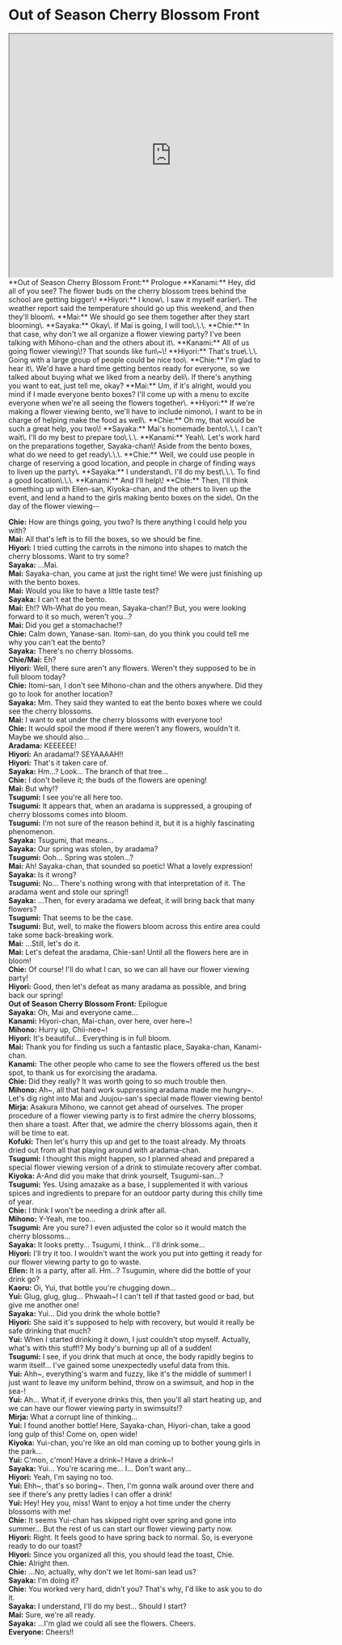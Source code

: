 
Out of Season Cherry Blossom Front
==================================
<div class="videoWrapper"><iframe width="640" height="480" loading="lazy" src="https://www.youtube.com/embed/mq7ugG3Z_Xw"></iframe></div>  
**Out of Season Cherry Blossom Front:** Prologue  
**Kanami:** Hey, did all of you see? The flower buds on the cherry blossom trees behind the school are getting bigger\!  
**Hiyori:** I know\. I saw it myself earlier\. The weather report said the temperature should go up this weekend, and then they'll bloom\.  
**Mai:** We should go see them together after they start blooming\.  
**Sayaka:** Okay\. If Mai is going, I will too\.\.\.  
**Chie:** In that case, why don't we all organize a flower viewing party? I've been talking with Mihono-chan and the others about it\.  
**Kanami:** All of us going flower viewing\!? That sounds like fun\~\!  
**Hiyori:** That's true\.\.\. Going with a large group of people could be nice too\.  
**Chie:** I'm glad to hear it\. We'd have a hard time getting bentos ready for everyone, so we talked about buying what we liked from a nearby deli\. If there's anything you want to eat, just tell me, okay?  
**Mai:** Um, if it's alright, would you mind if I made everyone bento boxes? I'll come up with a menu to excite everyone when we're all seeing the flowers together\.  
**Hiyori:** If we're making a flower viewing bento, we'll have to include nimono\. I want to be in charge of helping make the food as well\.  
**Chie:** Oh my, that would be such a great help, you two\!  
**Sayaka:** Mai's homemade bento\.\.\. I can't wait\. I'll do my best to prepare too\.\.\.  
**Kanami:** Yeah\. Let's work hard on the preparations together, Sayaka-chan\! Aside from the bento boxes, what do we need to get ready\.\.\.  
**Chie:** Well, we could use people in charge of reserving a good location, and people in charge of finding ways to liven up the party\.  
**Sayaka:** I understand\. I'll do my best\.\.\. To find a good location\.\.\.  
**Kanami:** And I'll help\!  
**Chie:** Then, I'll think something up with Ellen-san, Kiyoka-chan, and the others to liven up the event, and lend a hand to the girls making bento boxes on the side\.  
On the day of the flower viewing--

  
**Chie:** How are things going, you two? Is there anything I could help you with?  
**Mai:** All that's left is to fill the boxes, so we should be fine\.  
**Hiyori:** I tried cutting the carrots in the nimono into shapes to match the cherry blossoms\. Want to try some?  
**Sayaka:** \.\.\.Mai\.  
**Mai:** Sayaka-chan, you came at just the right time\! We were just finishing up with the bento boxes\.  
**Mai:** Would you like to have a little taste test?  
**Sayaka:** I can't eat the bento\.  
**Mai:** Eh\!? Wh-What do you mean, Sayaka-chan\!? But, you were looking forward to it so much, weren't you\.\.\.?  
**Mai:** Did you get a stomachache\!?  
**Chie:** Calm down, Yanase-san\. Itomi-san, do you think you could tell me why you can't eat the bento?  
**Sayaka:** There's no cherry blossoms\.  
**Chie/Mai:** Eh?  
**Hiyori:** Well, there sure aren't any flowers\. Weren't they supposed to be in full bloom today?  
**Chie:** Itomi-san, I don't see Mihono-chan and the others anywhere\. Did they go to look for another location?  
**Sayaka:** Mm\. They said they wanted to eat the bento boxes where we could see the cherry blossoms\.  
**Mai:** I want to eat under the cherry blossoms with everyone too\!  
**Chie:** It would spoil the mood if there weren't any flowers, wouldn't it\. Maybe we should also\.\.\.  
**Aradama:** KEEEEEE\!  
**Hiyori:** An aradama\!? SEYAAAAH\!\!  
**Hiyori:** That's it taken care of\.  
**Sayaka:** Hm\.\.\.? Look\.\.\. The branch of that tree\.\.\.  
**Chie:** I don't believe it; the buds of the flowers are opening\!  
**Mai:** But why\!?  
**Tsugumi:** I see you're all here too\.  
**Tsugumi:** It appears that, when an aradama is suppressed, a grouping of cherry blossoms comes into bloom\.  
**Tsugumi:** I'm not sure of the reason behind it, but it is a highly fascinating phenomenon\.  
**Sayaka:** Tsugumi, that means\.\.\.  
**Sayaka:** Our spring was stolen, by aradama?  
**Tsugumi:** Ooh\.\.\. Spring was stolen\.\.\.?  
**Mai:** Ah\! Sayaka-chan, that sounded so poetic\! What a lovely expression\!  
**Sayaka:** Is it wrong?  
**Tsugumi:** No\.\.\. There's nothing wrong with that interpretation of it\. The aradama went and stole our spring\!\!  
**Sayaka:** \.\.\.Then, for every aradama we defeat, it will bring back that many flowers?  
**Tsugumi:** That seems to be the case\.  
**Tsugumi:** But, well, to make the flowers bloom across this entire area could take some back-breaking work\.  
**Mai:** \.\.\.Still, let's do it\.  
**Mai:** Let's defeat the aradama, Chie-san\! Until all the flowers here are in bloom\!  
**Chie:** Of course\! I'll do what I can, so we can all have our flower viewing party\!  
**Hiyori:** Good, then let's defeat as many aradama as possible, and bring back our spring\!  
**Out of Season Cherry Blossom Front:** Epilogue  
**Sayaka:** Oh, Mai and everyone came\.\.\.  
**Kanami:** Hiyori-chan, Mai-chan, over here, over here\~\!  
**Mihono:** Hurry up, Chii-nee\~\!  
**Hiyori:** It's beautiful\.\.\. Everything is in full bloom\.  
**Mai:** Thank you for finding us such a fantastic place, Sayaka-chan, Kanami-chan\.  
**Kanami:** The other people who came to see the flowers offered us the best spot, to thank us for exorcising the aradama\.  
**Chie:** Did they really? It was worth going to so much trouble then\.  
**Mihono:** Ah\~, all that hard work suppressing aradama made me hungry\~\. Let's dig right into Mai and Juujou-san's special made flower viewing bento\!  
**Mirja:** Asakura Mihono, we cannot get ahead of ourselves\. The proper procedure of a flower viewing party is to first admire the cherry blossoms, then share a toast\. After that, we admire the cherry blossoms again, then it will be time to eat\.  
**Kofuki:** Then let's hurry this up and get to the toast already\. My throats dried out from all that playing around with aradama-chan\.  
**Tsugumi:** I thought this might happen, so I planned ahead and prepared a special flower viewing version of a drink to stimulate recovery after combat\.  
**Kiyoka:** A-And did you make that drink yourself, Tsugumi-san\.\.\.?  
**Tsugumi:** Yes\. Using amazake as a base, I supplemented it with various spices and ingredients to prepare for an outdoor party during this chilly time of year\.  
**Chie:** I think I won't be needing a drink after all\.  
**Mihono:** Y-Yeah, me too\.\.\.  
**Tsugumi:** Are you sure? I even adjusted the color so it would match the cherry blossoms\.\.\.  
**Sayaka:** It looks pretty\.\.\. Tsugumi, I think\.\.\. I'll drink some\.\.\.  
**Hiyori:** I'll try it too\. I wouldn't want the work you put into getting it ready for our flower viewing party to go to waste\.  
**Ellen:** It is a party, after all\. Hm\.\.\.? Tsugumin, where did the bottle of your drink go?  
**Kaoru:** Oi, Yui, that bottle you're chugging down\.\.\.  
**Yui:** Glug, glug, glug\.\.\. Phwaah\~\! I can't tell if that tasted good or bad, but give me another one\!  
**Sayaka:** Yui\.\.\. Did you drink the whole bottle?  
**Hiyori:** She said it's supposed to help with recovery, but would it really be safe drinking that much?  
**Yui:** When I started drinking it down, I just couldn't stop myself\. Actually, what's with this stuff\!? My body's burning up all of a sudden\!  
**Tsugumi:** I see, if you drink that much at once, the body rapidly begins to warm itself\.\.\. I've gained some unexpectedly useful data from this\.  
**Yui:** Ahh\~, everything's warm and fuzzy, like it's the middle of summer\! I just want to leave my uniform behind, throw on a swimsuit, and hop in the sea-\!  
**Yui:** Ah\.\.\. What if, if everyone drinks this, then you'll all start heating up, and we can have our flower viewing party in swimsuits\!?  
**Mirja:** What a corrupt line of thinking\.\.\.  
**Yui:** I found another bottle\! Here, Sayaka-chan, Hiyori-chan, take a good long gulp of this\! Come on, open wide\!  
**Kiyoka:** Yui-chan, you're like an old man coming up to bother young girls in the park\.\.\.  
**Yui:** C'mon, c'mon\! Have a drink\~\! Have a drink\~\!  
**Sayaka:** Yui\.\.\. You're scaring me\.\.\. I\.\.\. Don't want any\.\.\.  
**Hiyori:** Yeah, I'm saying no too\.  
**Yui:** Ehh\~, that's so boring\~\. Then, I'm gonna walk around over there and see if there's any pretty ladies I can offer a drink\!  
**Yui:** Hey\! Hey you, miss\! Want to enjoy a hot time under the cherry blossoms with me\!  
**Chie:** It seems Yui-chan has skipped right over spring and gone into summer\.\.\. But the rest of us can start our flower viewing party now\.  
**Hiyori:** Right\. It feels good to have spring back to normal\. So, is everyone ready to do our toast?  
**Hiyori:** Since you organized all this, you should lead the toast, Chie\.  
**Chie:** Alright then\.  
**Chie:** \.\.\.No, actually, why don't we let Itomi-san lead us?  
**Sayaka:** I'm doing it?  
**Chie:** You worked very hard, didn't you? That's why, I'd like to ask you to do it\.  
**Sayaka:** I understand, I'll do my best\.\.\. Should I start?  
**Mai:** Sure, we're all ready\.  
**Sayaka:** \.\.\.I'm glad we could all see the flowers\. Cheers\.  
**Everyone:** Cheers\!\!  

